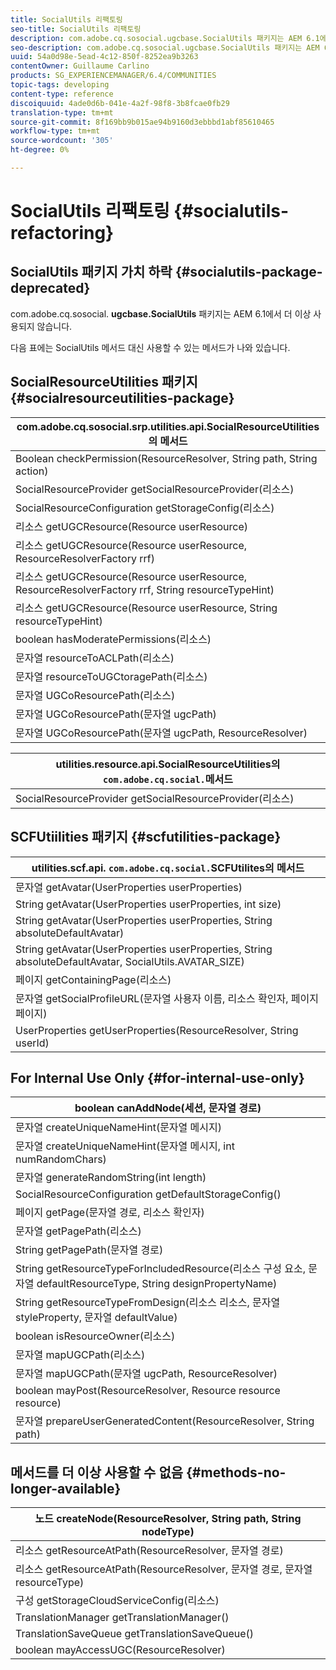 ```yaml
---
title: SocialUtils 리팩토링
seo-title: SocialUtils 리팩토링
description: com.adobe.cq.sosocial.ugcbase.SocialUtils 패키지는 AEM 6.1에서 더 이상 사용되지 않습니다.
seo-description: com.adobe.cq.sosocial.ugcbase.SocialUtils 패키지는 AEM 6.1에서 더 이상 사용되지 않습니다.
uuid: 54a0d98e-5ead-4c12-850f-8252ea9b3263
contentOwner: Guillaume Carlino
products: SG_EXPERIENCEMANAGER/6.4/COMMUNITIES
topic-tags: developing
content-type: reference
discoiquuid: 4ade0d6b-041e-4a2f-98f8-3b8fcae0fb29
translation-type: tm+mt
source-git-commit: 8f169bb9b015ae94b9160d3ebbbd1abf85610465
workflow-type: tm+mt
source-wordcount: '305'
ht-degree: 0%

---
```



# SocialUtils 리팩토링 {#socialutils-refactoring}

## SocialUtils 패키지 가치 하락 {#socialutils-package-deprecated}

com.adobe.cq.sosocial. **ugcbase.SocialUtils** 패키지는 AEM 6.1에서 더 이상 사용되지 않습니다.

다음 표에는 SocialUtils 메서드 대신 사용할 수 있는 메서드가 나와 있습니다.

## SocialResourceUtilities 패키지  {#socialresourceutilities-package}

| com.adobe.cq.sosocial.srp.utilities.api.SocialResourceUtilities의 메서드 |
|---|
| Boolean checkPermission(ResourceResolver, String path, String action) |  |
| SocialResourceProvider getSocialResourceProvider(리소스) |  |
| SocialResourceConfiguration getStorageConfig(리소스) |  |
| 리소스 getUGCResource(Resource userResource) |  |
| 리소스 getUGCResource(Resource userResource, ResourceResolverFactory rrf) | 새 항목 |
| 리소스 getUGCResource(Resource userResource, ResourceResolverFactory rrf, String resourceTypeHint) | 새 항목 |
| 리소스 getUGCResource(Resource userResource, String resourceTypeHint) |  |
| boolean hasModeratePermissions(리소스) |  |
| 문자열 resourceToACLPath(리소스) |  |
| 문자열 resourceToUGCtoragePath(리소스) | 문자열 resourceToUGCPath(리소스 리소스) 대체 |
| 문자열 UGCoResourcePath(리소스) |  |
| 문자열 UGCoResourcePath(문자열 ugcPath) | 메서드 서명이 변경되었습니다. |
| 문자열 UGCoResourcePath(문자열 ugcPath, ResourceResolver) | 새 항목 |

| utilities.resource.api.SocialResourceUtilities의 `com.adobe.cq.social.`메서드 |
|---|
| SocialResourceProvider getSocialResourceProvider(리소스) | SocialResourceProvider getConfiguredProvider(리소스 리소스) 대체 |

## SCFUtiilities 패키지 {#scfutilities-package}

| utilities.scf.api. `com.adobe.cq.social.`SCFUtilites의 메서드 |
|---|
| 문자열 getAvatar(UserProperties userProperties) |
| String getAvatar(UserProperties userProperties, int size) |
| String getAvatar(UserProperties userProperties, String absoluteDefaultAvatar) |
| String getAvatar(UserProperties userProperties, String absoluteDefaultAvatar, SocialUtils.AVATAR_SIZE) |
| 페이지 getContainingPage(리소스) |
| 문자열 getSocialProfileURL(문자열 사용자 이름, 리소스 확인자, 페이지 페이지) |
| UserProperties getUserProperties(ResourceResolver, String userId) |

## For Internal Use Only {#for-internal-use-only}

| boolean canAddNode(세션, 문자열 경로) |
|---|
| 문자열 createUniqueNameHint(문자열 메시지) |
| 문자열 createUniqueNameHint(문자열 메시지, int numRandomChars) |
| 문자열 generateRandomString(int length) |
| SocialResourceConfiguration getDefaultStorageConfig() |
| 페이지 getPage(문자열 경로, 리소스 확인자) |
| 문자열 getPagePath(리소스) |
| String getPagePath(문자열 경로) |
| String getResourceTypeForIncludedResource(리소스 구성 요소, 문자열 defaultResourceType, String designPropertyName) |
| String getResourceTypeFromDesign(리소스 리소스, 문자열 styleProperty, 문자열 defaultValue) |
| boolean isResourceOwner(리소스) |
| 문자열 mapUGCPath(리소스) |
| 문자열 mapUGCPath(문자열 ugcPath, ResourceResolver) |
| boolean mayPost(ResourceResolver, Resource resource resource) |
| 문자열 prepareUserGeneratedContent(ResourceResolver, String path) |

## 메서드를 더 이상 사용할 수 없음 {#methods-no-longer-available}

| 노드 createNode(ResourceResolver, String path, String nodeType) |
|---|
| 리소스 getResourceAtPath(ResourceResolver, 문자열 경로) |
| 리소스 getResourceAtPath(ResourceResolver, 문자열 경로, 문자열 resourceType) |
| 구성 getStorageCloudServiceConfig(리소스) |
| TranslationManager getTranslationManager() |
| TranslationSaveQueue getTranslationSaveQueue() |
| boolean mayAccessUGC(ResourceResolver) |


